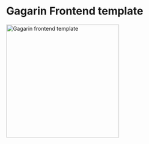 # Gagarin Frontend template

<img align="left" width="300" height="300" src="https://raw.githubusercontent.com/neonick/gagarin/master/src/img/logo.png" title="Gagarin frontend template">